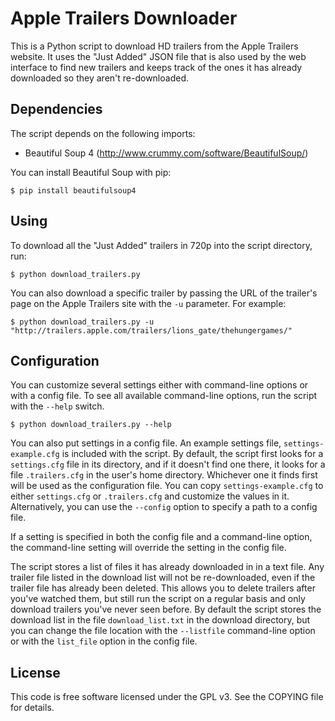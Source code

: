 Apple Trailers Downloader
=========================
This is a Python script to download HD trailers from the Apple Trailers website.
It uses the "Just Added" JSON file that is also used by the web interface to
find new trailers and keeps track of the ones it has already downloaded so
they aren't re-downloaded.

Dependencies
------------
The script depends on the following imports:

* Beautiful Soup 4 (http://www.crummy.com/software/BeautifulSoup/)

You can install Beautiful Soup with pip:

```
$ pip install beautifulsoup4
```

Using
-----
To download all the "Just Added" trailers in 720p into the script directory,
run:

```
$ python download_trailers.py
```

You can also download a specific trailer by passing the URL of the trailer's
page on the Apple Trailers site with the `-u` parameter.  For example:

```
$ python download_trailers.py -u "http://trailers.apple.com/trailers/lions_gate/thehungergames/"
```

Configuration
-------------
You can customize several settings either with command-line
options or with a config file. To see all available command-line options,
run the script with the `--help` switch.

```
$ python download_trailers.py --help
```

You can also put settings in a config file. An example settings file,
`settings-example.cfg` is included with the script. By default, the script
first looks for a `settings.cfg` file in its directory, and if it doesn't find
one there, it looks for a file `.trailers.cfg` in the user's home directory.
Whichever one it finds first will be used as the configuration file. You can
copy `settings-example.cfg` to either `settings.cfg` or `.trailers.cfg` and
customize the values in it. Alternatively, you can use the `--config` option
to specify a path to a config file.

If a setting is specified in both the config file and a command-line option,
the command-line setting will override the setting in the config file.

The script stores a list of files it has already downloaded in in a text
file.  Any trailer file listed in the download list will not be re-downloaded,
even if the trailer file has already been deleted.  This allows you to delete
trailers after you've watched them, but still run the script on a regular
basis and only download trailers you've never seen before. By default the
script stores the download list in the file `download_list.txt` in the
download directory, but you can change the file location with the
`--listfile` command-line option or with the `list_file` option in the
config file.

License
-------
This code is free software licensed under the GPL v3.  See the COPYING file
for details.
